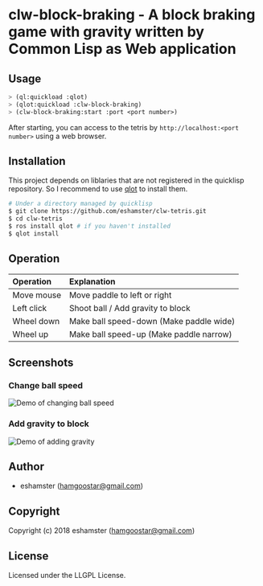 # clw-block-braking - A block braking game with gravity written by Common Lisp as Web application

## Usage

```lisp
> (ql:quickload :qlot)
> (qlot:quickload :clw-block-braking)
> (clw-block-braking:start :port <port number>)
```

After starting, you can access to the tetris by `http://localhost:<port number>` using a web browser.


## Installation

This project depends on liblaries that are not registered in the quicklisp repository. So I recommend to use [qlot](https://github.com/fukamachi/qlot) to install them.

```bash
# Under a directory managed by quicklisp
$ git clone https://github.com/eshamster/clw-tetris.git
$ cd clw-tetris
$ ros install qlot # if you haven't installed
$ qlot install
```

## Operation

| Operation | Explanation |
| :------- | :---------- |
| Move mouse  | Move paddle to left or right |
| Left click | Shoot ball / Add gravity to block |
| Wheel down | Make ball speed-down (Make paddle wide) |
| Wheel up   | Make ball speed-up (Make paddle narrow) |

## Screenshots
### Change ball speed

![Demo of changing ball speed](https://user-images.githubusercontent.com/11023733/59144849-02f4f680-8a17-11e9-8e58-b6bb281bdc62.gif)

### Add gravity to block

![Demo of adding gravity](https://user-images.githubusercontent.com/11023733/59144854-07b9aa80-8a17-11e9-96cb-4a8426b1611e.gif)

## Author

* eshamster (hamgoostar@gmail.com)

## Copyright

Copyright (c) 2018 eshamster (hamgoostar@gmail.com)

## License

Licensed under the LLGPL License.
